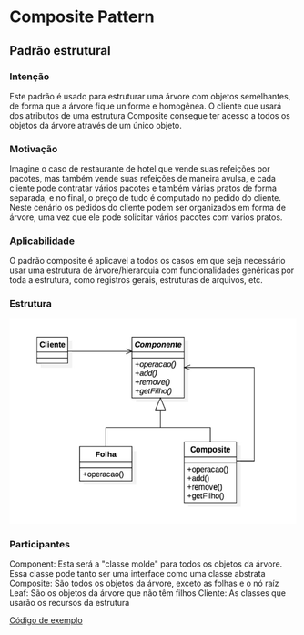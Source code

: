 # Composite Pattern
## Padrão estrutural

### Intenção
Este padrão é usado para estruturar uma árvore com objetos semelhantes, de forma que a árvore fique uniforme e homogênea. O cliente que usará dos atributos de uma estrutura Composite consegue ter acesso a todos os objetos da árvore através de um único objeto.

### Motivação
Imagine o caso de restaurante de hotel que vende suas refeições por pacotes, mas também vende suas refeições de maneira avulsa, e cada cliente pode contratar vários pacotes e também várias pratos de forma separada, e no final, o preço de tudo é computado no pedido do cliente.
Neste cenário os pedidos do cliente podem ser organizados em forma de árvore, uma vez que ele pode solicitar vários pacotes com vários pratos.

### Aplicabilidade
O padrão composite é aplicavel a todos os casos em que seja necessário usar uma estrutura de árvore/hierarquia com funcionalidades genéricas por toda a estrutura, como registros gerais, estruturas de arquivos, etc.

### Estrutura
![Diagrama estrutural do padrão](./diagrama-padrao.jpg)

### Participantes
Component: Esta será a "classe molde" para todos os objetos da árvore. Essa classe pode tanto ser uma interface como uma classe abstrata
Composite: São todos os objetos da árvore, exceto as folhas e o nó raíz
Leaf: São os objetos da árvore que não têm filhos
Cliente: As classes que usarão os recursos da estrutura

[Código de exemplo](./exemplo)
